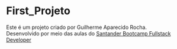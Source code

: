 # First_Projeto



Este é um projeto criado por Guilherme Aparecido Rocha. <br>
Desenvolvido por meio das aulas do <a href=https://web.dio.me/home>Santander Bootcamp Fullstack Developer</a> <br>

